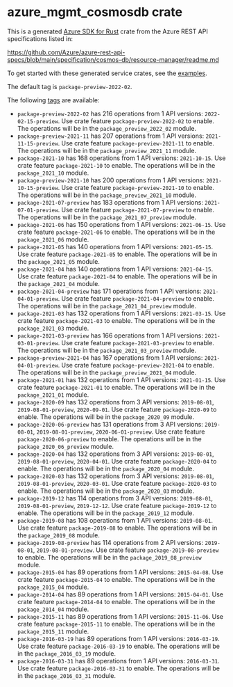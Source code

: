 # azure_mgmt_cosmosdb crate

This is a generated [Azure SDK for Rust](https://github.com/Azure/azure-sdk-for-rust) crate from the Azure REST API specifications listed in:

https://github.com/Azure/azure-rest-api-specs/blob/main/specification/cosmos-db/resource-manager/readme.md

To get started with these generated service crates, see the [examples](https://github.com/Azure/azure-sdk-for-rust/blob/main/services/README.md#examples).

The default tag is `package-preview-2022-02`.

The following [tags](https://github.com/Azure/azure-sdk-for-rust/blob/main/services/tags.md) are available:

- `package-preview-2022-02` has 216 operations from 1 API versions: `2022-02-15-preview`. Use crate feature `package-preview-2022-02` to enable. The operations will be in the `package_preview_2022_02` module.
- `package-preview-2021-11` has 207 operations from 1 API versions: `2021-11-15-preview`. Use crate feature `package-preview-2021-11` to enable. The operations will be in the `package_preview_2021_11` module.
- `package-2021-10` has 168 operations from 1 API versions: `2021-10-15`. Use crate feature `package-2021-10` to enable. The operations will be in the `package_2021_10` module.
- `package-preview-2021-10` has 200 operations from 1 API versions: `2021-10-15-preview`. Use crate feature `package-preview-2021-10` to enable. The operations will be in the `package_preview_2021_10` module.
- `package-2021-07-preview` has 183 operations from 1 API versions: `2021-07-01-preview`. Use crate feature `package-2021-07-preview` to enable. The operations will be in the `package_2021_07_preview` module.
- `package-2021-06` has 150 operations from 1 API versions: `2021-06-15`. Use crate feature `package-2021-06` to enable. The operations will be in the `package_2021_06` module.
- `package-2021-05` has 140 operations from 1 API versions: `2021-05-15`. Use crate feature `package-2021-05` to enable. The operations will be in the `package_2021_05` module.
- `package-2021-04` has 140 operations from 1 API versions: `2021-04-15`. Use crate feature `package-2021-04` to enable. The operations will be in the `package_2021_04` module.
- `package-2021-04-preview` has 171 operations from 1 API versions: `2021-04-01-preview`. Use crate feature `package-2021-04-preview` to enable. The operations will be in the `package_2021_04_preview` module.
- `package-2021-03` has 132 operations from 1 API versions: `2021-03-15`. Use crate feature `package-2021-03` to enable. The operations will be in the `package_2021_03` module.
- `package-2021-03-preview` has 166 operations from 1 API versions: `2021-03-01-preview`. Use crate feature `package-2021-03-preview` to enable. The operations will be in the `package_2021_03_preview` module.
- `package-preview-2021-04` has 167 operations from 1 API versions: `2021-04-01-preview`. Use crate feature `package-preview-2021-04` to enable. The operations will be in the `package_preview_2021_04` module.
- `package-2021-01` has 132 operations from 1 API versions: `2021-01-15`. Use crate feature `package-2021-01` to enable. The operations will be in the `package_2021_01` module.
- `package-2020-09` has 132 operations from 3 API versions: `2019-08-01`, `2019-08-01-preview`, `2020-09-01`. Use crate feature `package-2020-09` to enable. The operations will be in the `package_2020_09` module.
- `package-2020-06-preview` has 131 operations from 3 API versions: `2019-08-01`, `2019-08-01-preview`, `2020-06-01-preview`. Use crate feature `package-2020-06-preview` to enable. The operations will be in the `package_2020_06_preview` module.
- `package-2020-04` has 132 operations from 3 API versions: `2019-08-01`, `2019-08-01-preview`, `2020-04-01`. Use crate feature `package-2020-04` to enable. The operations will be in the `package_2020_04` module.
- `package-2020-03` has 132 operations from 3 API versions: `2019-08-01`, `2019-08-01-preview`, `2020-03-01`. Use crate feature `package-2020-03` to enable. The operations will be in the `package_2020_03` module.
- `package-2019-12` has 114 operations from 3 API versions: `2019-08-01`, `2019-08-01-preview`, `2019-12-12`. Use crate feature `package-2019-12` to enable. The operations will be in the `package_2019_12` module.
- `package-2019-08` has 108 operations from 1 API versions: `2019-08-01`. Use crate feature `package-2019-08` to enable. The operations will be in the `package_2019_08` module.
- `package-2019-08-preview` has 114 operations from 2 API versions: `2019-08-01`, `2019-08-01-preview`. Use crate feature `package-2019-08-preview` to enable. The operations will be in the `package_2019_08_preview` module.
- `package-2015-04` has 89 operations from 1 API versions: `2015-04-08`. Use crate feature `package-2015-04` to enable. The operations will be in the `package_2015_04` module.
- `package-2014-04` has 89 operations from 1 API versions: `2015-04-01`. Use crate feature `package-2014-04` to enable. The operations will be in the `package_2014_04` module.
- `package-2015-11` has 89 operations from 1 API versions: `2015-11-06`. Use crate feature `package-2015-11` to enable. The operations will be in the `package_2015_11` module.
- `package-2016-03-19` has 89 operations from 1 API versions: `2016-03-19`. Use crate feature `package-2016-03-19` to enable. The operations will be in the `package_2016_03_19` module.
- `package-2016-03-31` has 89 operations from 1 API versions: `2016-03-31`. Use crate feature `package-2016-03-31` to enable. The operations will be in the `package_2016_03_31` module.